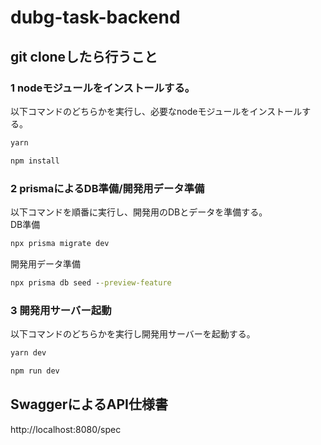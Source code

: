 # dubg-task-backend

## git cloneしたら行うこと
### 1 nodeモジュールをインストールする。  
以下コマンドのどちらかを実行し、必要なnodeモジュールをインストールする。
```cmd
yarn
```
```cmd
npm install
```
### 2 prismaによるDB準備/開発用データ準備  
以下コマンドを順番に実行し、開発用のDBとデータを準備する。  
DB準備
```cmd
npx prisma migrate dev
```
開発用データ準備
```cmd
npx prisma db seed --preview-feature
```
### 3 開発用サーバー起動
以下コマンドのどちらかを実行し開発用サーバーを起動する。
```cmd
yarn dev
```
```cmd
npm run dev
```

## SwaggerによるAPI仕様書
http://localhost:8080/spec
